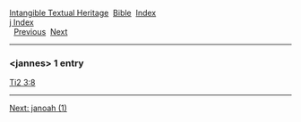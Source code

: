 [Intangible Textual Heritage](../../index)  [Bible](../index) 
[Index](index)   
[j Index](_j_)  
  [Previous](c06074)  [Next](c06076) 

------------------------------------------------------------------------

### &lt;jannes&gt; 1 entry

[Ti2 3:8](../kjv/ti2003.htm#008)  

------------------------------------------------------------------------

[Next: janoah (1)](c06076)
